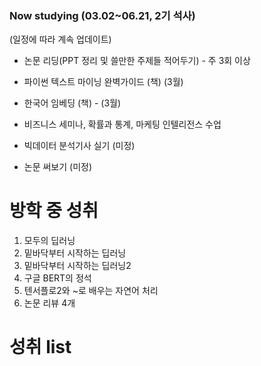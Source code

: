 ### Now studying (03.02~06.21, 2기 석사)

(일정에 따라 계속 업데이트)



- 논문 리딩(PPT 정리 및 쓸만한 주제들 적어두기) - 주 3회 이상

- 파이썬 텍스트 마이닝 완벽가이드 (책) (3월)

- 한국어 임베딩 (책) -  (3월)

- 비즈니스 세미나, 확률과 통계, 마케팅 인텔리전스 수업

- 빅데이터 분석기사 실기 (미정)

- 논문 써보기 (미정)

  



# 방학 중 성취



1. 모두의 딥러닝
2. 밑바닥부터 시작하는 딥러닝
3. 밑바닥부터 시작하는 딥러닝2
4. 구글 BERT의 정석
5. 텐서플로2와 ~로 배우는 자연어 처리
6. 논문 리뷰 4개



# 성취 list



